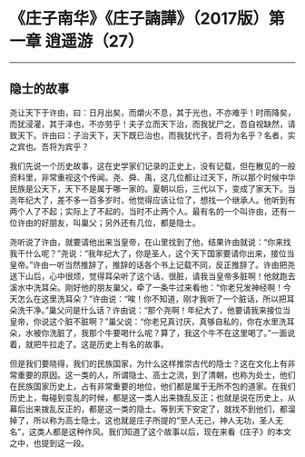 # 《庄子南华》《庄子諵譁》（2017版）第一章 逍遥游（27）

------

## 隐士的故事

尧让天下于许由，曰：日月出矣，而爝火不息，其于光也，不亦难乎！时雨降矣，而犹浸灌，其于泽也，不亦劳乎！夫子立而天下治，而我犹尸之，吾自视缺然，请致天下。许由曰：子治天下，天下既已治也，而我犹代子，吾将为名乎？名者，实之宾也。吾将为宾乎？

我们先说一个历史故事，这在史学家们记录的正史上，没有记载，但在散见的一般资料里，非常重视这个传闻。尧、舜、禹，这几位都让过天下，所以那个时候中华民族是公天下，天下不是属于哪一家的。夏朝以后，三代以下，变成了家天下。当尧年纪大了，差不多一百多岁时，他觉得应该让位了，想找一个继承人。他听到有两个人了不起；实际上了不起的，当时不止两个人。最有名的一个叫许由，还有一位许由的好朋友，叫巢父；另外还有几位，都是隐士。

尧听说了许由，就要请他出来当皇帝，在山里找到了他，结果许由就说：“你来找我干什么呢？”尧说：“我年纪大了，你是圣人，这个天下国家要请你出来，接位当皇帝。”许由一听当然推辞了，推辞的话各个书上记载不同，反正推辞了。许由把尧送下山后，心中很烦，觉得耳朵听了这个话，很脏，请我当皇帝多脏啊！他就跑去溪水中洗耳朵。刚好他的朋友巢父，牵了一条牛过来看他：“你老兄发神经啊！今天怎么在这里洗耳朵？”许由说：“唉！你不知道，刚才我听了一个脏话，所以把耳朵洗干净。”巢父问是什么话？许由说：“那个尧啊！年纪大了，他要请我来接位当皇帝，你说这个脏不脏啊？”巢父说：“你老兄真讨厌，真够自私的，你在水里洗耳朵，水被你洗脏了，我那个牛要喝什么呢？算了，我这个牛不在这里喝了。”一面说着，就把牛拉走了。这是历史上有名的故事。

但是我们要晓得，我们的民族国家，为什么这样推崇古代的隐士？这在文化上有非常重要的原因。这一类的人，所谓隐士、高士之流，到了清朝，也称为处士，他们在民族国家历史上，占有非常重要的地位，他们都是属于无所不包的道家。在我们历史上，每碰到变乱的时候，都是这一类人出来拨乱反正；也就是说在历史上，从幕后出来拨乱反正的，都是这一类的隐士。等到天下安定了，就找不到他们，都溜掉了，所以称为高士隐士。这也就是庄子所提的“至人无己，神人无功，圣人无名”，这类人都是这种作风。我们知道了这个故事以后，现在来看《庄子》的本文之中，也提到这一段。